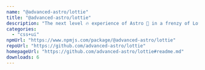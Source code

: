 ```yaml
---
name: "@advanced-astro/lottie"
title: "@advanced-astro/lottie"
description: "The next level 🔥 experience of Astro 🚀 in a frenzy of Lottie wizardry 🪄"
categories:
  - "css+ui"
npmUrl: "https://www.npmjs.com/package/@advanced-astro/lottie"
repoUrl: "https://github.com/advanced-astro/lottie"
homepageUrl: "https://github.com/advanced-astro/lottie#readme.md"
downloads: 6
---
```

